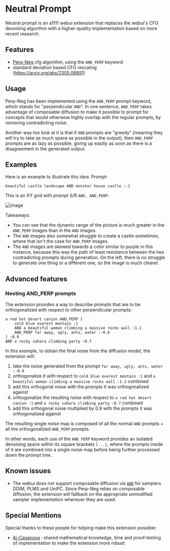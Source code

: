# Neutral Prompt

Neutral prompt is an a1111 webui extension that replaces the webui's CFG denoising algorithm with a higher-quality implementation based on more recent research.

## Features

- [Perp-Neg](https://perp-neg.github.io/) cfg algorithm, using the `AND_PERP` keyword
- standard deviation based CFG rescaling (https://arxiv.org/abs/2305.08891)

## Usage

Perp-Neg has been implemented using the `AND_PERP` prompt keyword, which stands for "perpendicular `AND`". In one sentence, `AND_PERP` takes advantage of composable diffusion to make it possible to prompt for concepts that would otherwise highly overlap with the regular prompts, by removing contradicting noise.

Another way too look at it is that if `AND` prompts are "greedy" (meaning they will try to take as much space as possible in the output), then `AND_PERP` prompts are as lazy as possible, giving up easilly as soon as there is a disagreement in the generated output.

## Examples

Here is an example to illustrate this idea. Prompt:

`beautiful castle landscape AND monster house castle :-1`

This is an XY grid with prompt S/R `AND, AND_PERP`:

![image](https://github.com/ljleb/sd-webui-neutral-prompt/assets/32277961/29f3cf34-2ed4-45d2-b73a-b6fadec21d61)

Takeaways:

- You can see that the dynamic range of the picture is much greater in the `AND_PERP` images than in the `AND` images.
- The `AND` images also somewhat struggle to create a castle sometimes, where that isn't the case for `AND_PERP` images.
- The `AND` images are skewed towards a color similar to purple in this instance, because this was the path of least resistance between the two contradicting prompts during generation. On the left, there is no struggle to generate one thing or a different one, so the image is much clearer.

## Advanced features

### Nesting AND_PERP prompts

The extension provides a way to describe prompts that are to be orthogonalized with respect to other perpendicular prompts:

```
a red hot desert canion AND_PERP [
    cold blue everest montain :1
    AND a beautiful woman climbing a massive rocks wall :1.1
    AND_PERP far away, ugly, ants, water :-0.6
] :0.9
AND a rocky sahara climbing party :0.7
```

In this example, to obtain the final noise from the diffusion model, the extension will:

1. take the noise generated from the prompt `far away, ugly, ants, water :-0.6`
2. orthogonalize it with respect to `cold blue everest montain :1` and `a beautiful woman climbing a massive rocks wall :1.1` combined
3. add this orthogonal noise with the prompts it was orthogonalized against
4. orthogonalize the resulting noise with respect to `a red hot desert canion :1` and `a rocky sahara climbing party :0.7` combined
5. add this orthogonal noise multiplied by 0.9 with the prompts it was orthogonalized against

The resulting single noise map is composed of all the normal `AND` prompts + all the orthogonalized `AND_PERP` prompts.

In other words, each use of the `AND_PERP` keyword provides an isolated denoising space within its square brackets `[...]`, where the prompts inside of it are combined into a single noise map before being further processed down the prompt tree.


## Known issues

- The webui does not support composable diffusion via [`AND`](https://github.com/AUTOMATIC1111/stable-diffusion-webui/wiki/Features#composable-diffusion) for samplers DDIM, PLMS and UniPC. Since Perp-Neg relies on composable diffusion, the extension will fallback on the appropriate unmodified sampler implementation whenever they are used.

## Special Mentions

Special thanks to these people for helping make this extension possible:

- [Ai-Casanova](https://github.com/AI-Casanova) : shared mathematical knowledge, time and proof-testing of implementation to make the extension more robust
